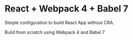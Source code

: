 # React + Webpack 4 + Babel 7

Simple configuration to build React App without CRA.

Build from scratch using Webpack 4 and Babel 7

